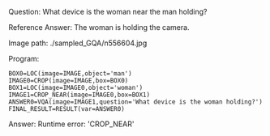 Question: What device is the woman near the man holding?

Reference Answer: The woman is holding the camera.

Image path: ./sampled_GQA/n556604.jpg

Program:

```
BOX0=LOC(image=IMAGE,object='man')
IMAGE0=CROP(image=IMAGE,box=BOX0)
BOX1=LOC(image=IMAGE0,object='woman')
IMAGE1=CROP_NEAR(image=IMAGE0,box=BOX1)
ANSWER0=VQA(image=IMAGE1,question='What device is the woman holding?')
FINAL_RESULT=RESULT(var=ANSWER0)
```
Answer: Runtime error: 'CROP_NEAR'

